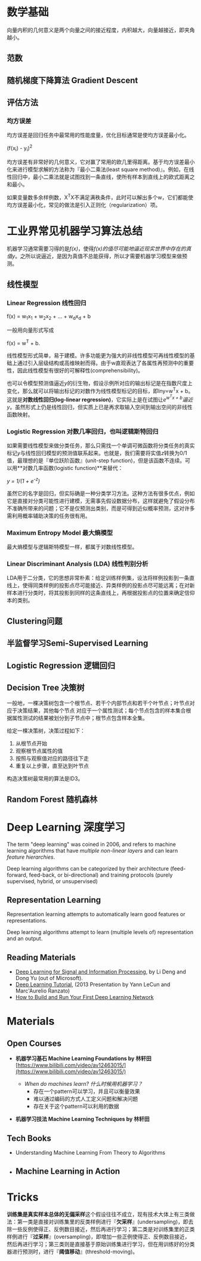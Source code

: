 # 数学基础

向量内积的几何意义是两个向量之间的接近程度，内积越大，向量越接近，即夹角越小。

## 范数

## 随机梯度下降算法 Gradient Descent

## 评估方法

### 均方误差

均方误差是回归任务中最常用的性能度量，优化目标通常是使均方误差最小化。

(f(x<sub>i</sub>) - y<sub>i</sub>)<sup>2</sup>

均方误差有非常好的几何意义，它对赢了常用的欧几里得距离。基于均方误差最小化来进行模型求解的方法称为『最小二乘法(least square method)』。例如，在线性回归中，最小二乘法就是试图找到一条直线，使所有样本到直线上的欧式距离之和最小。

如果变量数多余样例数，X<sup>T</sup>X不满足满秩条件，此时可以解出多个w，它们都能使均方误差最小化，常见的做法是引入正则化（regularization）项。

# 工业界常见机器学习算法总结

机器学习通常需要习得的是*f(x)*，使得*f(x)*的值尽可能地逼近现实世界中存在的真值*y*。之所以说逼近，是因为真值不总能获得，所以才需要机器学习模型来做预测。

## 线性模型

### Linear Regression 线性回归

f(x) = w<sub>1</sub>x<sub>1</sub> + w<sub>2</sub>x<sub>2</sub> + ... + w<sub>d</sub>x<sub>d</sub> + b

一般用向量形式写成

f(x) = w<sup>T</sup> + b.

线性模型形式简单，易于建模。许多功能更为强大的非线性模型可再线性模型的基础上通过引入层级结构或高维映射而得。由于w直观表达了各属性再预测中的重要性，因此线性模型有很好的可解释性(comprehensibility)。

也可以令模型预测值逼近*y*的衍生物，假设示例所对应的输出标记是在指数尺度上变化，那么就可以将输出标记的对数作为线性模型标记的目标，即lny=w<sup>T</sup>x + b。这就是**对数线性回归(log-linear regression)**，它实际上是在试图让*e<sup>w<sup>T</sup>x + b</sup>*逼近*y*。虽然形式上仍是线性回归，但实质上已是再求取输入空间到输出空间的非线性函数映射。

### Logistic Regression 对数几率回归，也叫逻辑斯特回归

如果需要线性模型来做分类任务，那么只需找一个单调可微函数将分类任务的真实标记*y*与线性回归模型的预测值联系起来。也就是，我们需要将实值*z*转换为0/1值，最理想的是『单位跃阶函数』(unit-step function)，但是该函数不连续。可以用**对数几率函数(logistic function)**来替代：

*y = 1/(1 + e<sup>-z</sup>)*

虽然它的名字是回归，但实际确是一种分类学习方法。这种方法有很多优点，例如它是直接对分类可能性进行建模，无需事先假设数据分布，这样就避免了假设分布不准确所带来的问题；它不是仅预测出类别，而是可得到近似概率预测，这对许多需利用概率辅助决策的任务很有用。


### Maximum Entropy Model 最大熵模型

最大熵模型与逻辑斯特模型一样，都属于对数线性模型。

### Linear Discriminant Analysis (LDA) 线性判别分析

LDA用于二分类，它的思想非常朴素：给定训练样例集，设法将样例投影到一条直线上，使得同类样例的投影点尽可能接近、异类样例的投影点尽可能远离；在对新样本进行分类时，将其投影到同样的这条直线上，再根据投影点的位置来确定信仰本的类别。


## Clustering问题

## 半监督学习Semi-Supervised Learning


## Logistic Regression 逻辑回归

## Decision Tree 决策树

一般地，一棵决策树包含一个根节点、若干个内部节点和若干个叶节点；叶节点对应于决策结果，其他每个节点
对应于一个属性测试；每个节点包含的样本集合根据属性测试的结果被划分到子节点中；根节点包含样本全集。

给定一棵决策树，决策过程如下：
1. 从根节点开始
2. 观察根节点属性的值
3. 按照与观察值对应的路径往下走
4. 重复以上步骤，直至达到叶节点

构造决策树最常用的算法是ID3。




## Random Forest 随机森林

# Deep Learning 深度学习

The term "deep learning" was coined in 2006, and refers to machine learning algorithms that have *multiple non-linear layers* and can learn *feature hierarchies*.

Deep learning algorithms can be categorized by their architecture (feed-forward, feed-back, or bi-directional) and training protocols (purely supervised, hybrid, or unsupervised)


## Representation Learning

Representation learning attempts to automatically learn good features or representations.

Deep learning algorithms attempt to learn (multiple levels of) representation and an output.

## Reading Materials
- [Deep Learning for Signal and Information Processing](http://cs.tju.edu.cn/web/docs/2013-Deep%20Learning%20for%20Signal%20and%20Information%20Processing.pdf), by Li Deng and Dong Yu (out of Microsoft).
- [Deep Learning Tutorial](http://www.cs.nyu.edu/~yann/talks/lecun-ranzato-icml2013.pdf), (2013 Presentation by Yann LeCun and Marc'Aurelio Ranzato)
- [How to Build and Run Your First Deep Learning Network](http://radar.oreilly.com/2014/07/how-to-build-and-run-your-first-deep-learning-network.html)



# Materials
## Open Courses
- **机器学习基石 Machine Learning Foundations by 林轩田**
[https://www.bilibili.com/video/av12463015/](https://www.bilibili.com/video/av12463015/)
    - *When do machines learn? 什么时候用机器学习？*
        - 存在一个pattern可以学习，并且可以衡量效果
        - 难以通过编码的方式人工定义问题和解决问题
        - 存在关于这个pattern可以利用的数据

- **机器学习技法  Machine Learning Techniques by 林轩田**

## Tech Books

- Understanding Machine Learning From Theory to Algorithms
- Machine Learning in Action
    - 

# Tricks

**训练集是真实样本总体的无偏采样**这个假设往往不成立，现有技术大体上有三类做法：第一类是直接对训练集里的反类样例进行『**欠采样**』(undersampling)，即去除一些反例使得正、反例数目接近，然后再进行学习；第二类是对训练集里的正类样例进行『**过采样**』(oversampling)，即增加一些正例使得正、反例数目接近，然后再进行学习；第三类则是直接基于原始训练集进行学习，但在用训练好的分类器进行预测时，进行『**阈值移动**』(threshold-moving)。
